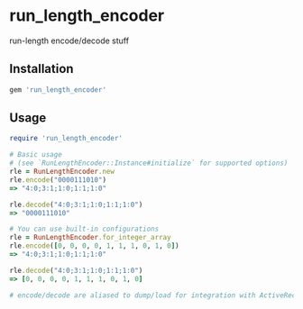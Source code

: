 # run_length_encoder

run-length encode/decode stuff

## Installation

```rb
gem 'run_length_encoder'
```

## Usage

```rb
require 'run_length_encoder'

# Basic usage
# (see `RunLengthEncoder::Instance#initialize` for supported options)
rle = RunLengthEncoder.new
rle.encode("0000111010")
=> "4:0;3:1;1:0;1:1;1:0"

rle.decode("4:0;3:1;1:0;1:1;1:0")
=> "0000111010"

# You can use built-in configurations
rle = RunLengthEncoder.for_integer_array
rle.encode([0, 0, 0, 0, 1, 1, 1, 0, 1, 0])
=> "4:0;3:1;1:0;1:1;1:0"

rle.decode("4:0;3:1;1:0;1:1;1:0")
=> [0, 0, 0, 0, 1, 1, 1, 0, 1, 0]

# encode/decode are aliased to dump/load for integration with ActiveRecord::Serialization
```
